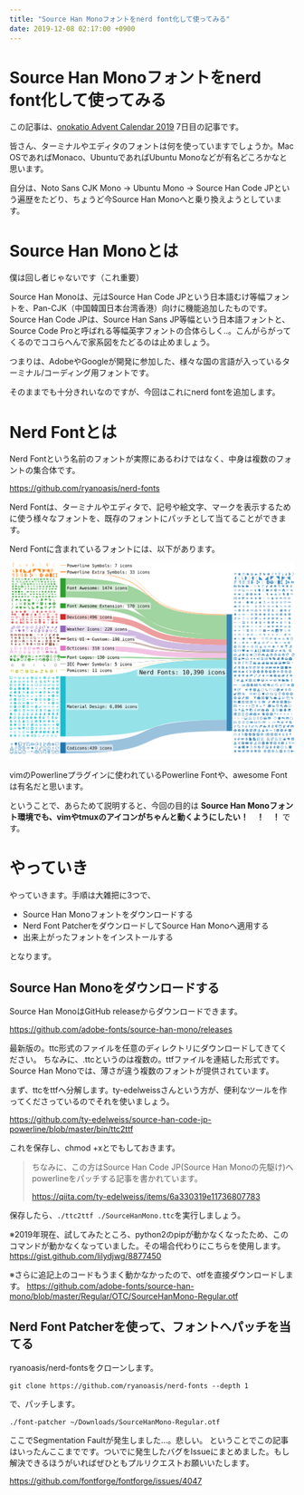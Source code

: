```yaml
---
title: "Source Han Monoフォントをnerd font化して使ってみる"
date: 2019-12-08 02:17:00 +0900
---
```


Source Han Monoフォントをnerd font化して使ってみる
===

この記事は、[onokatio Advent Calendar 2019](https://blog.katio.net/adventcalendar/2019/onokatio) 7日目の記事です。

皆さん、ターミナルやエディタのフォントは何を使っていますでしょうか。Mac OSであればMonaco、UbuntuであればUbuntu Monoなどが有名どころかなと思います。

自分は、Noto Sans CJK Mono -> Ubuntu Mono -> Source Han Code JPという遍歴をたどり、ちょうど今Source Han Monoへと乗り換えようとしています。

# Source Han Monoとは

僕は回し者じゃないです（これ重要）

Source Han Monoは、元はSource Han Code JPという日本語むけ等幅フォントを、Pan-CJK（中国韓国日本台湾香港）向けに機能追加したものです。  
Source Han Code JPは、Source Han Sans JP等幅という日本語フォントと、Source Code Proと呼ばれる等幅英字フォントの合体らしく‥。こんがらがってくるのでココらへんで家系図をたどるのは止めましょう。

つまりは、AdobeやGoogleが開発に参加した、様々な国の言語が入っているターミナル/コーディング用フォントです。

そのままでも十分きれいなのですが、今回はこれにnerd fontを追加します。

# Nerd Fontとは

Nerd Fontという名前のフォントが実際にあるわけではなく、中身は複数のフォントの集合体です。

https://github.com/ryanoasis/nerd-fonts

Nerd Fontは、ターミナルやエディタで、記号や絵文字、マークを表示するために使う様々なフォントを、既存のフォントにパッチとして当てることができます。

Nerd Fontに含まれているフォントには、以下があります。


![](https://raw.githubusercontent.com/ryanoasis/nerd-fonts/master/images/sankey-glyphs-combined-diagram.svg?sanitize=true)

vimのPowerlineプラグインに使われているPowerline Fontや、awesome Fontは有名だと思います。

ということで、あらためて説明すると、今回の目的は **Source Han Monoフォント環境でも、vimやtmuxのアイコンがちゃんと動くようにしたい！　！　！** です。

# やっていき

やっていきます。手順は大雑把に3つで、

- Source Han Monoフォントをダウンロードする
- Nerd Font PatcherをダウンロードしてSource Han Monoへ適用する
- 出来上がったフォントをインストールする

となります。

## Source Han Monoをダウンロードする

Source Han MonoはGitHub releaseからダウンロードできます。

https://github.com/adobe-fonts/source-han-mono/releases

最新版の。ttc形式のファイルを任意のディレクトリにダウンロードしてきてください。
ちなみに、.ttcというのは複数の。ttfファイルを連結した形式です。Source Han Monoでは、薄さが違う複数のフォントが提供されています。

まず、ttcをttfへ分解します。ty-edelweissさんという方が、便利なツールを作ってくださっているのでそれを使いましょう。

https://github.com/ty-edelweiss/source-han-code-jp-powerline/blob/master/bin/ttc2ttf

これを保存し、chmod +xとでもしておきます。

>ちなみに、この方はSource Han Code JP(Source Han Monoの先駆け)へpowerlineをパッチする記事を書かれています。
>
>https://qiita.com/ty-edelweiss/items/6a330319e11736807783

保存したら、`./ttc2ttf ./SourceHanMono.ttc`を実行しましょう。

※2019年現在、試してみたところ、python2のpipが動かなくなったため、このコマンドが動かなくなっていました。その場合代わりにこちらを使用します。 https://gist.github.com/lilydjwg/8877450

※さらに追記上のコードもうまく動かなかったので、otfを直接ダウンロードします。 https://github.com/adobe-fonts/source-han-mono/blob/master/Regular/OTC/SourceHanMono-Regular.otf

## Nerd Font Patcherを使って、フォントへパッチを当てる

ryanoasis/nerd-fontsをクローンします。

```shell
git clone https://github.com/ryanoasis/nerd-fonts --depth 1
```

で、パッチします。

```shell
./font-patcher ~/Downloads/SourceHanMono-Regular.otf
```

ここでSegmentation Faultが発生しました…。悲しい。
ということでこの記事はいったんここまでです。ついでに発生したバグをIssueにまとめました。もし解決できるほうがいればぜひともプルリクエストお願いいたします。

https://github.com/fontforge/fontforge/issues/4047
